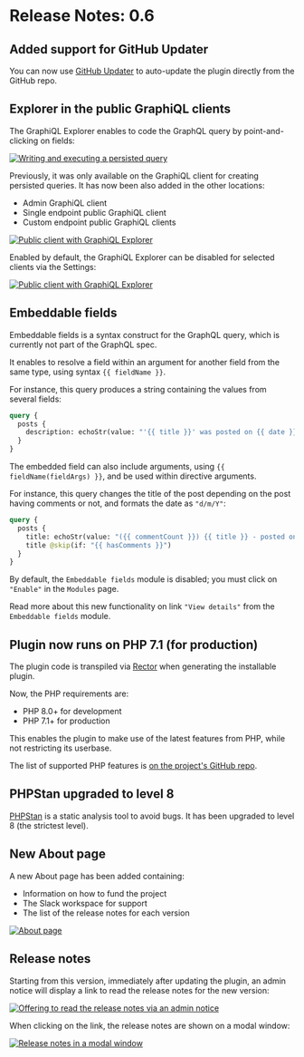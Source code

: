 # Release Notes: 0.6

## Added support for GitHub Updater

You can now use [GitHub Updater](https://github.com/afragen/github-updater/) to auto-update the plugin directly from the GitHub repo.

## Explorer in the public GraphiQL clients

The GraphiQL Explorer enables to code the GraphQL query by point-and-clicking on fields:

<a href="../../images/graphiql-explorer.gif" target="_blank">![Writing and executing a persisted query](../../images/graphiql-explorer.gif)</a>

Previously, it was only available on the GraphiQL client for creating persisted queries. It has now been also added in the other locations:

- Admin GraphiQL client
- Single endpoint public GraphiQL client
- Custom endpoint public GraphiQL clients

<a href="../../images/public-client-with-graphiql-explorer.png" target="_blank">![Public client with GraphiQL Explorer](../../images/public-client-with-graphiql-explorer.png)</a>

Enabled by default, the GraphiQL Explorer can be disabled for selected clients via the Settings:

<a href="../../images/settings-graphiql-explorer.png" target="_blank">![Public client with GraphiQL Explorer](../../images/settings-graphiql-explorer.png)</a>

## Embeddable fields

Embeddable fields is a syntax construct for the GraphQL query, which is currently not part of the GraphQL spec.

It enables to resolve a field within an argument for another field from the same type, using syntax `{{ fieldName }}`.

For instance, this query produces a string containing the values from several fields:

```graphql
query {
  posts {
    description: echoStr(value: "'{{ title }}' was posted on {{ date }}")
  }
}
```

The embedded field can also include arguments, using `{{ fieldName(fieldArgs) }}`, and be used within directive arguments.

For instance, this query changes the title of the post depending on the post having comments or not, and formats the date as `"d/m/Y"`:

```graphql
query {
  posts {
    title: echoStr(value: "({{ commentCount }}) {{ title }} - posted on {{ date(format: \"d/m/Y\") }}") @include(if: "{{ hasComments }}")
    title @skip(if: "{{ hasComments }}")
  }
}
```

By default, the `Embeddable fields` module is disabled; you must click on `"Enable"` in the `Modules` page.

Read more about this new functionality on link `"View details"` from the `Embeddable fields` module.

## Plugin now runs on PHP 7.1 (for production)

The plugin code is transpiled via [Rector](https://github.com/rectorphp/rector/) when generating the installable plugin.

Now, the PHP requirements are:

- PHP 8.0+ for development
- PHP 7.1+ for production

This enables the plugin to make use of the latest features from PHP, while not restricting its userbase.

The list of supported PHP features is [on the project's GitHub repo](https://github.com/GraphQLAPI/graphql-api-for-wp#supported-php-features).

## PHPStan upgraded to level 8

[PHPStan](https://phpstan.org/) is a static analysis tool to avoid bugs. It has been upgraded to level 8 (the strictest level).

## New About page

A new About page has been added containing:

- Information on how to fund the project
- The Slack workspace for support
- The list of the release notes for each version

<a href="../../images/about-page.png" target="_blank">![About page](../../images/about-page.png)</a>

## Release notes

Starting from this version, immediately after updating the plugin, an admin notice will display a link to read the release notes for the new version:

<a href="../../images/admin-notice-release-notes.png" target="_blank">![Offering to read the release notes via an admin notice](../../images/admin-notice-release-notes.png)</a>

When clicking on the link, the release notes are shown on a modal window:

<a href="../../images/release-notes-in-modal.png" target="_blank">![Release notes in a modal window](../../images/release-notes-in-modal.png)</a>
